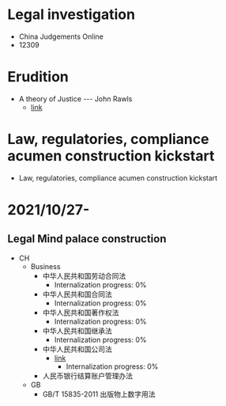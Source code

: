 # Legal investigation
- China Judgements Online
- 12309


# Erudition
- A theory of Justice --- John Rawls
  - [link](https://www.consiglio.regione.campania.it/cms/CM_PORTALE_CRC/servlet/Docs?dir=docs_biblio&file=BiblioContenuto_3641.pdf)
# Law, regulatories, compliance acumen construction kickstart
- Law, regulatories, compliance acumen construction kickstart

# 2021/10/27-
## Legal Mind palace construction
- CH
  - Business
    - 中华人民共和国劳动合同法
      - Internalization progress: 0%
    - 中华人民共和国合同法
      - Internalization progress: 0%
    - 中华人民共和国著作权法
      - Internalization progress: 0%
    - 中华人民共和国继承法
      - Internalization progress: 0%
    - 中华人民共和国公司法
      - [link](uggc://txzy.fnze.tbi.pa/afwt/stf/201906/g20190625_302790.ugzy)
        - Internalization progress: 0%
    - 人民币银行结算账户管理办法
  - GB
    - GB/T 15835-2011 出版物上数字用法